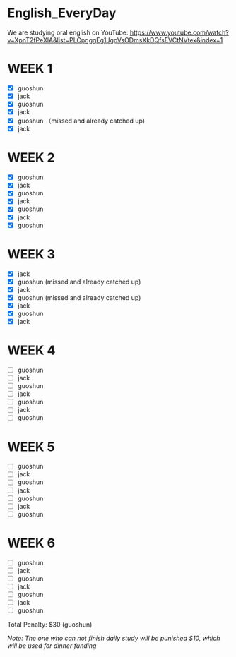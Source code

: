 # English_EveryDay
We are studying oral english on YouTube: https://www.youtube.com/watch?v=XpnT2fPeXlA&list=PLCpgggEg1JgpVsODmsXkDQfsEVCtNVtex&index=1

# WEEK 1
- [x] guoshun
- [x] jack
- [x] guoshun
- [x] jack
- [x] guoshun （missed and already catched up)
- [x] jack

# WEEK 2
- [x] guoshun   
- [x] jack
- [x] guoshun
- [x] jack
- [x] guoshun
- [x] jack
- [x] guoshun

# WEEK 3
- [x] jack 
- [x] guoshun (missed and already catched up)
- [x] jack
- [x] guoshun (missed and already catched up)
- [x] jack
- [x] guoshun
- [x] jack

# WEEK 4
- [ ] guoshun 
- [ ] jack
- [ ] guoshun 
- [ ] jack
- [ ] guoshun
- [ ] jack
- [ ] guoshun

# WEEK 5
- [ ] guoshun 
- [ ] jack
- [ ] guoshun 
- [ ] jack
- [ ] guoshun
- [ ] jack
- [ ] guoshun

# WEEK 6
- [ ] guoshun 
- [ ] jack
- [ ] guoshun 
- [ ] jack
- [ ] guoshun
- [ ] jack
- [ ] guoshun

Total Penalty: $30 (guoshun)

*Note: The one who can not finish daily study will be punished $10, which will be used for dinner funding*
